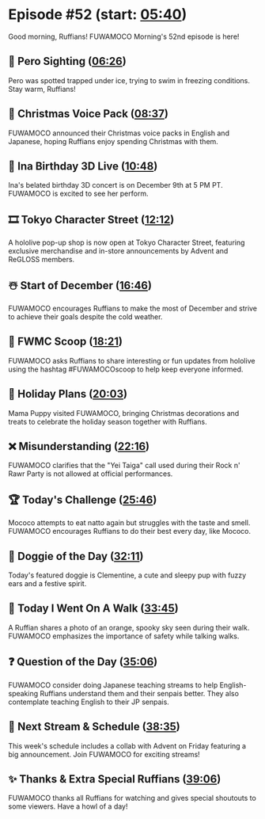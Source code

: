 # Episode #52 (start: [05:40](https://youtu.be/Iq0PC1B8HCM?t=05m40s))

Good morning, Ruffians! FUWAMOCO Morning's 52nd episode is here!

## 👀 Pero Sighting ([06:26](https://youtu.be/Iq0PC1B8HCM?t=06m26s))

Pero was spotted trapped under ice, trying to swim in freezing conditions. Stay warm, Ruffians!

## 📢 Christmas Voice Pack ([08:37](https://youtu.be/Iq0PC1B8HCM?t=08m37s))

FUWAMOCO announced their Christmas voice packs in English and Japanese, hoping Ruffians enjoy spending Christmas with them.

## 🐙 Ina Birthday 3D Live ([10:48](https://youtu.be/Iq0PC1B8HCM?t=10m48s))

Ina's belated birthday 3D concert is on December 9th at 5 PM PT. FUWAMOCO is excited to see her perform.

## 🎞️ Tokyo Character Street ([12:12](https://youtu.be/Iq0PC1B8HCM?t=12m12s))

A hololive pop-up shop is now open at Tokyo Character Street, featuring exclusive merchandise and in-store announcements by Advent and ReGLOSS members.

## ☃️ Start of December ([16:46](https://youtu.be/Iq0PC1B8HCM?t=16m46s))

FUWAMOCO encourages Ruffians to make the most of December and strive to achieve their goals despite the cold weather.

## 🔎 FWMC Scoop ([18:21](https://youtu.be/Iq0PC1B8HCM?t=18m21s))

FUWAMOCO asks Ruffians to share interesting or fun updates from hololive using the hashtag #FUWAMOCOscoop to help keep everyone informed.

## 🎄 Holiday Plans ([20:03](https://youtu.be/Iq0PC1B8HCM?t=20m03s))

Mama Puppy visited FUWAMOCO, bringing Christmas decorations and treats to celebrate the holiday season together with Ruffians.

## ❌ Misunderstanding ([22:16](https://youtu.be/Iq0PC1B8HCM?t=22m16s))

FUWAMOCO clarifies that the "Yei Taiga" call used during their Rock n' Rawr Party is not allowed at official performances.

## 🏆 Today's Challenge ([25:46](https://youtu.be/Iq0PC1B8HCM?t=25m46s))

Mococo attempts to eat natto again but struggles with the taste and smell. FUWAMOCO encourages Ruffians to do their best every day, like Mococo.

## 🐶 Doggie of the Day ([32:11](https://youtu.be/Iq0PC1B8HCM?t=32m11s))

Today's featured doggie is Clementine, a cute and sleepy pup with fuzzy ears and a festive spirit.

## 🚶 Today I Went On A Walk ([33:45](https://youtu.be/Iq0PC1B8HCM?t=33m45s))

A Ruffian shares a photo of an orange, spooky sky seen during their walk. FUWAMOCO emphasizes the importance of safety while talking walks.

## ❓ Question of the Day ([35:06](https://youtu.be/Iq0PC1B8HCM?t=35m06s))

FUWAMOCO consider doing Japanese teaching streams to help English-speaking Ruffians understand them and their senpais better. They also contemplate teaching English to their JP senpais.

## 📅 Next Stream & Schedule ([38:35](https://youtu.be/Iq0PC1B8HCM?t=38m35s))

This week's schedule includes a collab with Advent on Friday featuring a big announcement. Join FUWAMOCO for exciting streams!

## ✨ Thanks & Extra Special Ruffians ([39:06](https://youtu.be/Iq0PC1B8HCM?t=39m06s))

FUWAMOCO thanks all Ruffians for watching and gives special shoutouts to some viewers. Have a howl of a day!

